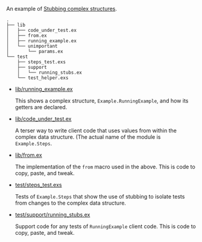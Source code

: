 An example of [Stubbing complex structures](../stubbing_complex_structures.md). 

```text
.
├── lib
│   ├── code_under_test.ex
│   ├── from.ex
│   ├── running_example.ex
│   └── unimportant
│       └── params.ex
└── test
    ├── steps_test.exs
    ├── support
    │   └── running_stubs.ex
    └── test_helper.exs
```

* [lib/running_example.ex](lib/running_example.ex)

  This shows a complex structure, `Example.RunningExample`, and how its getters are declared.
  
* [lib/code_under_test.ex](lib/code_under_test.ex)

  A terser way to write client code that uses values from within the complex
  data structure. (The actual name of the module is `Example.Steps`.
  
* [lib/from.ex](lib/from.ex)

  The implementation of the `from` macro used in the above. This is code
  to copy, paste, and tweak. 
  
* [test/steps_test.exs](test/steps_test.exs)

  Tests of `Example.Steps` that show the use of stubbing to isolate tests
  from changes to the complex data structure.
  
* [test/support/running_stubs.ex](test/support/running_stubs.ex)

  Support code for any tests of `RunningExample` client code. This is code to
  copy, paste, and tweak.

